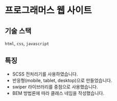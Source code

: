 # 프로그래머스 웹 사이트


## 기술 스택

`html`, `css`, `javascript`


## 특징
- SCSS 전처리기를 사용하였습니다.
- 반응형(mobile, tablet, desktop)으로 만들었습니다.
- swiper 라이브러리를 중점으로 사용했습니다.
- BEM 방법론에 따라 클래스 네임을 작성했습니다.
